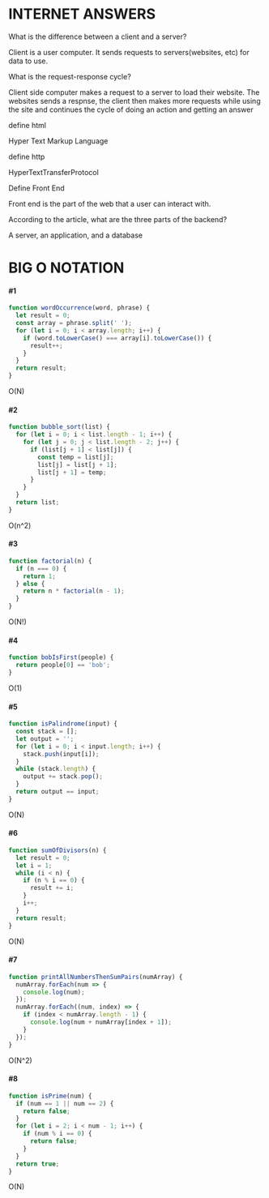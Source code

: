 # INTERNET ANSWERS
What is the difference between a client and a server?

Client is a user computer. It sends requests to servers(websites, etc) for data to use.

What is the request-response cycle?

Client side computer makes a request to a server to load their website. The websites sends a respnse, the client then makes more requests while using the site and continues the cycle of doing an action and getting an answer

define html

Hyper Text Markup Language

define http

HyperTextTransferProtocol

Define Front End

Front end is the part of the web that a user can interact with.

According to the article, what are the three parts of the backend?

A server, an application, and a database

# BIG O NOTATION

#### #1

```javascript
function wordOccurrence(word, phrase) {
  let result = 0;
  const array = phrase.split(' ');
  for (let i = 0; i < array.length; i++) {
    if (word.toLowerCase() === array[i].toLowerCase()) {
      result++;
    }
  }
  return result;
}
```

O(N)

#### #2

```javascript
function bubble_sort(list) {
  for (let i = 0; i < list.length - 1; i++) {
    for (let j = 0; j < list.length - 2; j++) {
      if (list[j + 1] < list[j]) {
        const temp = list[j];
        list[j] = list[j + 1];
        list[j + 1] = temp;
      }
    }
  }
  return list;
}
```

O(n^2)

#### #3

```javascript
function factorial(n) {
  if (n === 0) {
    return 1;
  } else {
    return n * factorial(n - 1);
  }
}
```

O(N!)

#### #4

```javascript
function bobIsFirst(people) {
  return people[0] == 'bob';
}
```

O(1)

#### #5

```javascript
function isPalindrome(input) {
  const stack = [];
  let output = '';
  for (let i = 0; i < input.length; i++) {
    stack.push(input[i]);
  }
  while (stack.length) {
    output += stack.pop();
  }
  return output == input;
}
```

O(N)

#### #6

```javascript
function sumOfDivisors(n) {
  let result = 0;
  let i = 1;
  while (i < n) {
    if (n % i == 0) {
      result += i;
    }
    i++;
  }
  return result;
}
```

O(N)

#### #7

```javascript
function printAllNumbersThenSumPairs(numArray) {
  numArray.forEach(num => {
    console.log(num);
  });
  numArray.forEach((num, index) => {
    if (index < numArray.length - 1) {
      console.log(num + numArray[index + 1]);
    }
  });
}
```

O(N^2)

#### #8

```javascript
function isPrime(num) {
  if (num == 1 || num == 2) {
    return false;
  }
  for (let i = 2; i < num - 1; i++) {
    if (num % i == 0) {
      return false;
    }
  }
  return true;
}
```

O(N)
